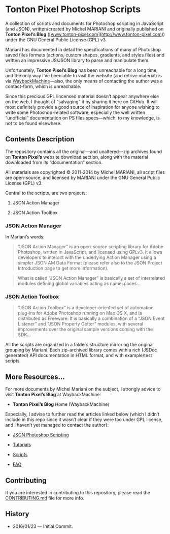 # Tonton Pixel Photoshop Scripts

A collection of scripts and documents for Photoshop scripting in JavaScript (and
JSON), written/created by Michel MARIANI and originally published on **Tonton
Pixel’s Blog** ([www.tonton-pixel.com](<http://www.tonton-pixel.com>)) under the
GNU General Public License (GPL) v3.

Mariani has documented in detail the specifications of many of Photoshop saved
files formats (actions, custom shapes, gradients, and styles files) and written
an impressive JS/JSON library to parse and manipulate them.

Unfortunately, **Tonton Pixel’s Blog** has been unreachable for a long time, and
the only way I’ve been able to visit the website (and retrive material) is via
[WaybackMachine](<https://web.archive.org/web/20150906140236/http://www.tonton-pixel.com/blog/>)—also,
the only means of contacting the author was a contact-form, which is
unreachable.

Since this precious GPL lincensed material doesn’t appear anywhere else on the
web, I thought of “salvaging” it by sharing it here on GitHub. It will most
definitely provide a good source of inspiration for anyone wishing to write some
Photoshop-related software, especially the well written “unofficial”
documentation on PS files specs—which, to my knowledge, is not to be found
elsewhere.

## Contents Description

The repository contains all the original—and unaltered—zip archives found on
**Tonton Pixel’s** website download section, along with the material downloaded
from its “documentation” section.

All materials are copyrighted © 2011-2014 by Michel MARIANI, all script files
are open-source, and licensed by MARIANI under the GNU General Public License
(GPL) v3.

Central to the scripts, are two projects:

1.  JSON Action Manager

2.  JSON Action Toolbox

### JSON Action Manager

In Mariani’s words:

>   “JSON Action Manager” is an open-source scripting library for Adobe
>   Photoshop, written in JavaScript, and licensed using GPLv3. It allows
>   developers to interact with the underlying Action Manager using a simpler
>   JSON AM Data Format (please refer also to the JSON Project Introduction page
>   to get more information).

>   What is called “JSON Action Manager” is basically a set of interrelated
>   modules defining global variables acting as namespaces…

### JSON Action Toolbox

>   “JSON Action Toolbox” is a developer-oriented set of automation plug-ins for
>   Adobe Photoshop running on Mac OS X, and is distributed as Freeware. It is
>   basically a combination of a “JSON Event Listener” and “JSON Property
>   Getter” modules, with several improvements over the original sample versions
>   coming with the SDK…

All the scripts are organized in a folders structure mirroring the original
grouping by Mariani. Each zip-archived library comes with a rich (JSDoc
generated) API documentation in HTML format, and with example/test scripts.

## More Resources…

For more documents by Michel Mariani on the subject, I strongly advice to visit
**Tonton Pixel’s Blog** at WaybackMachine:

-   **Tonton Pixel’s Blog** Home (WaybackMachine)

Especially, I advise to further read the articles linked below (which I didn’t
include in this repo since it wasn’t clear if they were too under GPL license,
and I haven’t yet managed to contact the author):

-   [JSON Photoshop
    Scripting](<https://web.archive.org/web/20150905055751/http://www.tonton-pixel.com/blog/json-photoshop-scripting/>)

-   [Tutorials](<https://web.archive.org/web/20150905185414/http://www.tonton-pixel.com/blog/tutorials/>)

-   [Scripts](<https://web.archive.org/web/20150905112603/http://www.tonton-pixel.com/blog/scripts/>)

-   [FAQ](<https://web.archive.org/web/20150906114329/http://www.tonton-pixel.com/blog/faq/>)

## Contributing

If you are interested in contributing to this repository, please read the
[CONTRIBUTING.md](<./CONTRIBUTING.md>) file for more info.

## History

-   2016/01/23 — Initial Commit.

